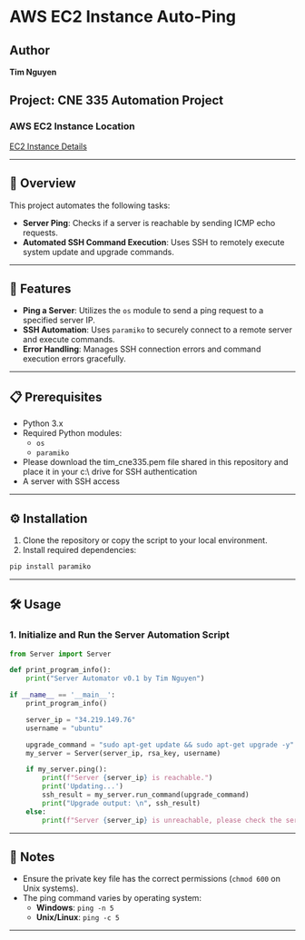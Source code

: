 # AWS EC2 Instance Auto-Ping

## Author
**Tim Nguyen**

## Project: CNE 335 Automation Project

### AWS EC2 Instance Location
[EC2 Instance Details](https://us-west-2.console.aws.amazon.com/ec2/home?region=us-west-2#InstanceDetails:instanceId=i-0c9334bf2f9e62a1e)

---

## 📌 Overview
This project automates the following tasks:
- **Server Ping**: Checks if a server is reachable by sending ICMP echo requests.
- **Automated SSH Command Execution**: Uses SSH to remotely execute system update and upgrade commands.

---

## 🚀 Features
- **Ping a Server**: Utilizes the `os` module to send a ping request to a specified server IP.
- **SSH Automation**: Uses `paramiko` to securely connect to a remote server and execute commands.
- **Error Handling**: Manages SSH connection errors and command execution errors gracefully.

---

## 📋 Prerequisites
- Python 3.x
- Required Python modules:
  - `os`
  - `paramiko`
- Please download the tim_cne335.pem file shared in this repository and place it in your c:\ drive for SSH authentication 
- A server with SSH access

---

## ⚙️ Installation
1. Clone the repository or copy the script to your local environment.
2. Install required dependencies:
```bash
pip install paramiko
```

---

## 🛠️ Usage

### 1. Initialize and Run the Server Automation Script
```python
from Server import Server

def print_program_info():
    print("Server Automator v0.1 by Tim Nguyen")

if __name__ == '__main__':
    print_program_info()

    server_ip = "34.219.149.76"
    username = "ubuntu"

    upgrade_command = "sudo apt-get update && sudo apt-get upgrade -y"
    my_server = Server(server_ip, rsa_key, username)

    if my_server.ping():
        print(f"Server {server_ip} is reachable.")
        print('Updating...')
        ssh_result = my_server.run_command(upgrade_command)
        print("Upgrade output: \n", ssh_result)
    else:
        print(f"Server {server_ip} is unreachable, please check the server's public IPv4 address.")
```

---

## 📝 Notes
- Ensure the private key file has the correct permissions (`chmod 600` on Unix systems).
- The ping command varies by operating system:
  - **Windows**: `ping -n 5`
  - **Unix/Linux**: `ping -c 5`

---

